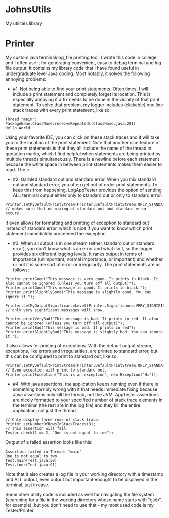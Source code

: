# JohnsUtils
My utilities library

# Printer

My custom java terminal/log_file printing tool. I wrote this code in college and I often use it for generating convenient, easy to debug terminal and log file output. It contains my library code that I have found useful in undergraduate level Java coding. Most notably, it solves the following annoying problems:

* #1. Not being able to find your print statements. Often times, I will include a print statement and completely forget its location. This is especially annoying if a fix needs to be done in the vicinity of that print statement. To solve that problem, my logger includes (clickable) one line stack traces with every print statement, like so:
```
Thread "main": PackageName.ClassName.receiveRepeatedl(ClassName.java:291)
Hello World
```
Using your favorite IDE, you can click on these stack traces and it will take you to the location of the print statement. Note that another nice feature of these print statements is that they all include the name of the thread in quotation marks, which I find helpful when statements are being printed by multiple threads simultaneously. There is a newline before each statement because the white space in between print statements makes them easier to read. The c

* #2. Garbled standard out and standard error. When you mix standard out and standard error, you often get out of order print statements. To keep this from happening, LogAppTester provides the option of sending ALL terminal output either only to standard out or only to standard error.
```
Printer.setMyDefaultPrintStream(Printer.DefaultPrintStream.ONLY_STANDARD_ERROR); // makes sure that no mixing of standard out and standard error occurs.
```
It even allows for formatting and printing of exception to standard out instead of standard error, which is nice if you want to know which print statement immediately proceeded the exception.

* #3. When all output is in one stream (either standard out or standard error), you don't know what is an error and what isn't, so the logger provides six different logging levels. It ranks output in terms of importance (unimportant, normal importance, or important) and whether or not it is some sort of error or irregularity. The print statements are as follows:

```
Printer.printGood("This message is very good. It prints in black. It also cannot be ignored (unless you turn off all output)");
Printer.printGood("This message is good. It prints in black.");
Printer.printSlightlyGood("This message is slightly good. You can ignore it.");

Printer.setMyOutputSignificanceLevel(Printer.Significance.VERY_SIGNIFICANT); // only very significant messages will show.

Printer.printVeryBad("This message is bad. It prints in red. It also cannot be ignored (unless you turn off all output)");
Printer.printBad("This message is bad. It prints in red");
Printer.printSlightlyBad("This message is slightly bad. You can ignore it.");
```

It also allows for printing of exceptions. With the default output stream, exceptions, like errors and irregularities, are printed to standard error, but this can be configured to print to standard out, like so.

```
Printer.setMyDefaultPrintStream(Printer.DefaultPrintStream.ONLY_STANDARD_OUT); // Even exception will print to standard out.
Printer.printException("This is an exception", new Exception("Hi"));
```

* #4. With java assertions, the application keeps running even if there is something horribly wrong with it that needs immediate fixing because Java assertions only kill the thread, not the JVM. AppTester assertions are nicely formatted to your specified number of stack trace elements in the terminal (the rest are in the log file) and they kill the entire application, not just the thread.
```
// Only display three rows of stack trace.
Printer.setNumberOfRowsInStackTraces(3);
// This assertion will fail.
Tester.check(1 == 2, "One is not equal to two");
```

Output of a failed assertion looks like this:
```
Assertion failed in Thread: "main"
One is not equal to two
Test.main(Test.java:50)
Test.func(Test.java:91)
```

Note that it also creates a log file in your working directory with a timestamp and ALL output, even output not important enought to be displayed in the terminal, just in case.

Some other utility code is included as well for navigating the file system (searching for a file in the working directory whose name starts with "glob", for example), but you don't need to use that - my most used code is my Tester/Printer.

